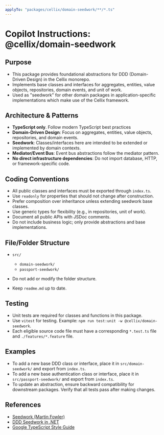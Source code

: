 ```yaml
---
applyTo: "packages/cellix/domain-seedwork/**/*.ts"
---
```

# Copilot Instructions: @cellix/domain-seedwork

## Purpose
- This package provides foundational abstractions for DDD (Domain-Driven Design) in the Cellix monorepo.
- Implements base classes and interfaces for aggregates, entities, value objects, repositories, domain events, and unit of work.
- Used as "seedwork" for other domain packages in application-specific implementations which make use of the Cellix framework.

## Architecture & Patterns
- **TypeScript only**. Follow modern TypeScript best practices
- **Domain-Driven Design**: Focus on aggregates, entities, value objects, repositories, and domain events.
- **Seedwork**: Classes/interfaces here are intended to be extended or implemented by domain contexts.
- **Mediator/Event Bus**: Event bus abstractions follow the mediator pattern.
- **No direct infrastructure dependencies**: Do not import database, HTTP, or framework-specific code.

## Coding Conventions
- All public classes and interfaces must be exported through `index.ts`.
- Use `readonly` for properties that should not change after construction.
- Prefer composition over inheritance unless extending seedwork base classes.
- Use generic types for flexibility (e.g., in repositories, unit of work).
- Document all public APIs with JSDoc comments.
- Do not include business logic; only provide abstractions and base implementations.

## File/Folder Structure
- `src/`
   - `domain-seedwork/`
   - `passport-seedwork/`

- Do not add or modify the folder structure.
- Keep `readme.md` up to date.

## Testing
- Unit tests are required for classes and functions in this package.
- Use `vitest` for testing. Example: `npm run test:unit -w @cellix/domain-seedwork`.
- Each eligible source code file must have a corresponding `*.test.ts` file and `./features/*.feature` file.

## Examples
- To add a new base DDD class or interface, place it in `src/domain-seedwork/` and export from `index.ts`.
- To add a new base authentication class or interface, place it in `src/passport-seedwork/` and export from `index.ts`.
- To update an abstraction, ensure backward compatibility for downstream packages. Verify that all tests pass after making changes.

## References
- [Seedwork (Martin Fowler)](https://martinfowler.com/bliki/Seedwork.html)
- [DDD Seedwork in .NET](https://learn.microsoft.com/en-us/dotnet/architecture/microservices/microservice-ddd-cqrs-patterns/seedwork-domain-model-base-classes-interfaces)
- [Google TypeScript Style Guide](https://github.com/google/styleguide?tab=readme-ov-file#google-style-guides)